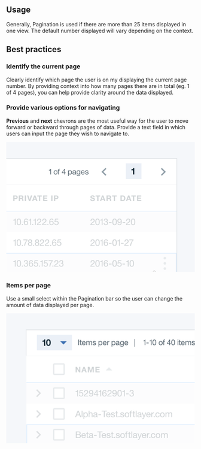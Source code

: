 ## Usage
Generally, Pagination is used if there are more than 25 items displayed in one view. The default number displayed will vary depending on the context.


## Best practices

### Identify the current page
Clearly identify which page the user is on my displaying the current page number. By providing context into how many pages there are in total (eg. 1 of 4 pages), you can help provide clarity around the data displayed.


### Provide various options for navigating
**Previous** and **next** chevrons are the most useful way for the user to move forward or backward through pages of data. Provide a text field in which users can input the page they wish to navigate to.

![Pagination example](images/pagination-usage-1.png)

### Items per page
Use a small select within the Pagination bar so the user can change the amount of data displayed per page.

![Pagination with small select](images/pagination-usage-2.png)

